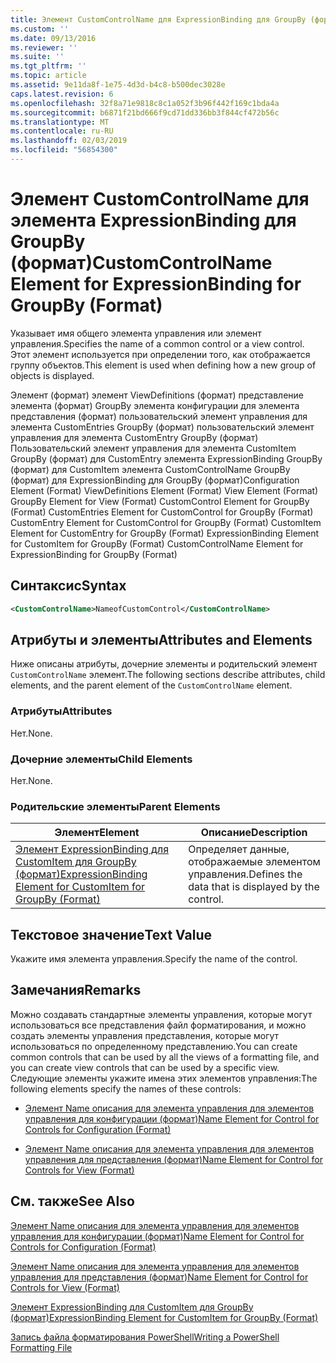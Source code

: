 ```yaml
---
title: Элемент CustomControlName для ExpressionBinding для GroupBy (формат) | Документация Майкрософт
ms.custom: ''
ms.date: 09/13/2016
ms.reviewer: ''
ms.suite: ''
ms.tgt_pltfrm: ''
ms.topic: article
ms.assetid: 9e11da8f-1e75-4d3d-b4c8-b500dec3028e
caps.latest.revision: 6
ms.openlocfilehash: 32f8a71e9818c8c1a052f3b96f442f169c1bda4a
ms.sourcegitcommit: b6871f21bd666f9cd71dd336bb3f844cf472b56c
ms.translationtype: MT
ms.contentlocale: ru-RU
ms.lasthandoff: 02/03/2019
ms.locfileid: "56854300"
---
```

# <a name="customcontrolname-element-for-expressionbinding-for-groupby-format"></a><span data-ttu-id="741ed-102">Элемент CustomControlName для элемента ExpressionBinding для GroupBy (формат)</span><span class="sxs-lookup"><span data-stu-id="741ed-102">CustomControlName Element for ExpressionBinding for GroupBy (Format)</span></span>

<span data-ttu-id="741ed-103">Указывает имя общего элемента управления или элемент управления.</span><span class="sxs-lookup"><span data-stu-id="741ed-103">Specifies the name of a common control or a view control.</span></span> <span data-ttu-id="741ed-104">Этот элемент используется при определении того, как отображается группу объектов.</span><span class="sxs-lookup"><span data-stu-id="741ed-104">This element is used when defining how a new group of objects is displayed.</span></span>

<span data-ttu-id="741ed-105">Элемент (формат) элемент ViewDefinitions (формат) представление элемента (формат) GroupBy элемента конфигурации для элемента представления (формат) пользовательский элемент управления для элемента CustomEntries GroupBy (формат) пользовательский элемент управления для элемента CustomEntry GroupBy (формат) Пользовательский элемент управления для элемента CustomItem GroupBy (формат) для CustomEntry элемента ExpressionBinding GroupBy (формат) для CustomItem элемента CustomControlName GroupBy (формат) для ExpressionBinding для GroupBy (формат)</span><span class="sxs-lookup"><span data-stu-id="741ed-105">Configuration Element (Format) ViewDefinitions Element (Format) View Element (Format) GroupBy Element for View (Format) CustomControl Element for GroupBy (Format) CustomEntries Element for CustomControl for GroupBy (Format) CustomEntry Element for CustomControl for GroupBy (Format) CustomItem Element for CustomEntry for GroupBy (Format) ExpressionBinding Element for CustomItem for GroupBy (Format) CustomControlName Element for ExpressionBinding for GroupBy (Format)</span></span>

## <a name="syntax"></a><span data-ttu-id="741ed-106">Синтаксис</span><span class="sxs-lookup"><span data-stu-id="741ed-106">Syntax</span></span>

```xml
<CustomControlName>NameofCustomControl</CustomControlName>
```

## <a name="attributes-and-elements"></a><span data-ttu-id="741ed-107">Атрибуты и элементы</span><span class="sxs-lookup"><span data-stu-id="741ed-107">Attributes and Elements</span></span>

<span data-ttu-id="741ed-108">Ниже описаны атрибуты, дочерние элементы и родительский элемент `CustomControlName` элемент.</span><span class="sxs-lookup"><span data-stu-id="741ed-108">The following sections describe attributes, child elements, and the parent element of the `CustomControlName` element.</span></span>

### <a name="attributes"></a><span data-ttu-id="741ed-109">Атрибуты</span><span class="sxs-lookup"><span data-stu-id="741ed-109">Attributes</span></span>

<span data-ttu-id="741ed-110">Нет.</span><span class="sxs-lookup"><span data-stu-id="741ed-110">None.</span></span>

### <a name="child-elements"></a><span data-ttu-id="741ed-111">Дочерние элементы</span><span class="sxs-lookup"><span data-stu-id="741ed-111">Child Elements</span></span>

<span data-ttu-id="741ed-112">Нет.</span><span class="sxs-lookup"><span data-stu-id="741ed-112">None.</span></span>

### <a name="parent-elements"></a><span data-ttu-id="741ed-113">Родительские элементы</span><span class="sxs-lookup"><span data-stu-id="741ed-113">Parent Elements</span></span>

|<span data-ttu-id="741ed-114">Элемент</span><span class="sxs-lookup"><span data-stu-id="741ed-114">Element</span></span>|<span data-ttu-id="741ed-115">Описание</span><span class="sxs-lookup"><span data-stu-id="741ed-115">Description</span></span>|
|-------------|-----------------|
|[<span data-ttu-id="741ed-116">Элемент ExpressionBinding для CustomItem для GroupBy (формат)</span><span class="sxs-lookup"><span data-stu-id="741ed-116">ExpressionBinding Element for CustomItem for GroupBy (Format)</span></span>](./expressionbinding-element-for-customitem-for-groupby-format.md)|<span data-ttu-id="741ed-117">Определяет данные, отображаемые элементом управления.</span><span class="sxs-lookup"><span data-stu-id="741ed-117">Defines the data that is displayed by the control.</span></span>|

## <a name="text-value"></a><span data-ttu-id="741ed-118">Текстовое значение</span><span class="sxs-lookup"><span data-stu-id="741ed-118">Text Value</span></span>

<span data-ttu-id="741ed-119">Укажите имя элемента управления.</span><span class="sxs-lookup"><span data-stu-id="741ed-119">Specify the name of the control.</span></span>

## <a name="remarks"></a><span data-ttu-id="741ed-120">Замечания</span><span class="sxs-lookup"><span data-stu-id="741ed-120">Remarks</span></span>

<span data-ttu-id="741ed-121">Можно создавать стандартные элементы управления, которые могут использоваться все представления файл форматирования, и можно создать элементы управления представления, которые могут использоваться по определенному представлению.</span><span class="sxs-lookup"><span data-stu-id="741ed-121">You can create common controls that can be used by all the views of a formatting file, and you can create view controls that can be used by a specific view.</span></span> <span data-ttu-id="741ed-122">Следующие элементы укажите имена этих элементов управления:</span><span class="sxs-lookup"><span data-stu-id="741ed-122">The following elements specify the names of these controls:</span></span>

- [<span data-ttu-id="741ed-123">Элемент Name описания для элемента управления для элементов управления для конфигурации (формат)</span><span class="sxs-lookup"><span data-stu-id="741ed-123">Name Element for Control for Controls for Configuration (Format)</span></span>](./name-element-for-control-for-controls-for-configuration-format.md)

- [<span data-ttu-id="741ed-124">Элемент Name описания для элемента управления для элементов управления для представления (формат)</span><span class="sxs-lookup"><span data-stu-id="741ed-124">Name Element for Control for Controls for View (Format)</span></span>](./name-element-for-control-for-controls-for-view-format.md)

## <a name="see-also"></a><span data-ttu-id="741ed-125">См. также</span><span class="sxs-lookup"><span data-stu-id="741ed-125">See Also</span></span>

[<span data-ttu-id="741ed-126">Элемент Name описания для элемента управления для элементов управления для конфигурации (формат)</span><span class="sxs-lookup"><span data-stu-id="741ed-126">Name Element for Control for Controls for Configuration (Format)</span></span>](./name-element-for-control-for-controls-for-configuration-format.md)

[<span data-ttu-id="741ed-127">Элемент Name описания для элемента управления для элементов управления для представления (формат)</span><span class="sxs-lookup"><span data-stu-id="741ed-127">Name Element for Control for Controls for View (Format)</span></span>](./name-element-for-control-for-controls-for-view-format.md)

[<span data-ttu-id="741ed-128">Элемент ExpressionBinding для CustomItem для GroupBy (формат)</span><span class="sxs-lookup"><span data-stu-id="741ed-128">ExpressionBinding Element for CustomItem for GroupBy (Format)</span></span>](./expressionbinding-element-for-customitem-for-groupby-format.md)

[<span data-ttu-id="741ed-129">Запись файла форматирования PowerShell</span><span class="sxs-lookup"><span data-stu-id="741ed-129">Writing a PowerShell Formatting File</span></span>](./writing-a-powershell-formatting-file.md)
